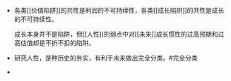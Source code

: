 - 各类[[价值陷阱]]的共性是利润的不可持续性，各类[[成长陷阱]]的共性是成长的不可持续性。
  
  成长本身并不是陷阱，但[[人性]]的弱点中对[[未来]]成长惯性的过高预期和过高估值却是不折不扣的陷阱。
- 研究人性，是种历史的务实，有利于未来做出完全分类。#完全分类
-